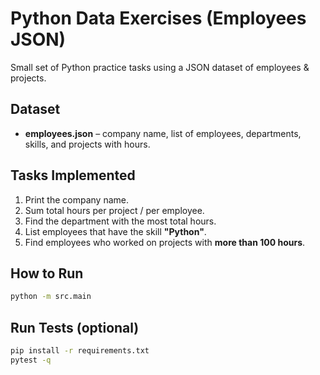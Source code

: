 # Python Data Exercises (Employees JSON)

Small set of Python practice tasks using a JSON dataset of employees & projects.

## Dataset
- **employees.json** – company name, list of employees, departments, skills, and projects with hours.

## Tasks Implemented
1. Print the company name.
2. Sum total hours per project / per employee.
3. Find the department with the most total hours.
4. List employees that have the skill **"Python"**.
5. Find employees who worked on projects with **more than 100 hours**.

## How to Run
```bash
python -m src.main
```

## Run Tests (optional)
```bash
pip install -r requirements.txt
pytest -q
```
